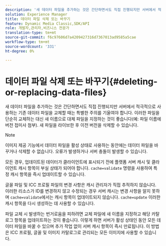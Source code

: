 ```yaml
---
description: '새 데이터 파일을 추가하는 것은 간단하면서도 직접 진행되지만 서버에서 적극적으로 사용하는 기존 데이터 파일을 교체할 때는 특별한 주의를 기울여야 합니다. 이러한 파일을 단순히 교체하는 대신 새 이름으로 대체 파일을 지정하는 것이 좋습니다(예: 파일 이름에 버전 접미사 첨부). 새 파일을 라이브한 후 이전 버전을 삭제할 수 있습니다.'
solution: Experience Manager
title: 데이터 파일 삭제 또는 바꾸기
feature: Dynamic Media Classic,SDK/API
role: 개발자,관리자,비즈니스 전문가
translation-type: tm+mt
source-git-commit: f6c97606d7a4209427316d7367013ad9585a5cae
workflow-type: tm+mt
source-wordcount: '331'
ht-degree: 0%

---
```



# 데이터 파일 삭제 또는 바꾸기{#deleting-or-replacing-data-files}

새 데이터 파일을 추가하는 것은 간단하면서도 직접 진행되지만 서버에서 적극적으로 사용하는 기존 데이터 파일을 교체할 때는 특별한 주의를 기울여야 합니다. 이러한 파일을 단순히 교체하는 대신 새 이름으로 대체 파일을 지정하는 것이 좋습니다(예: 파일 이름에 버전 접미사 첨부). 새 파일을 라이브한 후 이전 버전을 삭제할 수 있습니다.

>[!NOTE]
>
>이미지 제공 기능에서 데이터 파일을 활성 상태로 사용하는 동안에는 데이터 파일을 바꾸거나 삭제할 수 없습니다. 오류가 발생하거나 서버 충돌이 발생할 수 있습니다.

모든 경우, 업데이트된 데이터가 클라이언트에 표시되기 전에 플랫폼 서버 캐시 및 클라이언트 캐시 항목이 부실 상태가 되어야 합니다. `cache=validate` 명령을 사용하여 특정 캐시 항목을 즉시 업데이트할 수 있습니다.

글꼴 파일 및 ICC 프로필 파일의 변경 사항은 캐시 관리자가 직접 추적하지 않습니다. 이러한 리소스가 ID를 변경하지 않고 수정되는 경우 서버 캐시는 변경 사항을 알지 못하며 `cache=validate`에서는 캐시 항목이 업데이트되지 않습니다. `cache=update` 이러한 캐시 항목을 다시 생성하는 데 사용할 수 있습니다.

파일 교체 시 발생하는 번거로움을 피하려면 교체 파일에 새 이름을 지정하고 해당 카탈로그 항목을 업데이트하는 것이 좋습니다. 이렇게 하면 서버가 활성 상태인 동안 모든 데이터 파일을 바꿀 수 있으며 추가 작업 없이 서버 캐시 항목이 즉시 만료됩니다. 이 방법은 ICC 프로필, 글꼴 및 이미지 카탈로그로 관리되는 모든 이미지에 사용할 수 있습니다.
